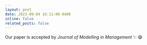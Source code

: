 ```yaml
---
layout: post
date: 2023-09-04 16:11:00-0400
inline: false
related_posts: false
---
```


Our paper is accepted by *Journal of Modelling in Management* :sparkles: :smile:
